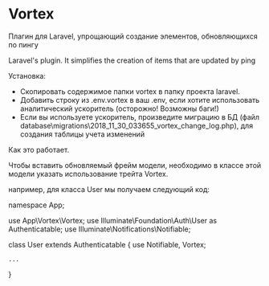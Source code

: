 # Vortex
Плагин для Laravel, упрощающий создание элементов, обновляющихся по пингу

Laravel's plugin. It simplifies the creation of items that are updated by ping

Установка:
* Скопировать содержимое папки vortex в папку проекта laravel.
* Добавить строку из .env.vortex в ваш .env, если хотите использовать аналитический ускоритель (осторожно! Возможны баги!)
* Если вы используете ускоритель, произведите миграцию в БД (файл database\migrations\2018_11_30_033655_vortex_change_log.php), для создания таблицы учета изменений

Как это работает.

Чтобы вставить обновляемый фрейм модели, необходимо в классе этой модели указать использование трейта Vortex.

например, для класса User мы получаем следующий код:

namespace App;

use App\Vortex\Vortex;
use Illuminate\Foundation\Auth\User as Authenticatable;
use Illuminate\Notifications\Notifiable;

class User extends Authenticatable
{
    use Notifiable, Vortex;
    
    ...
    
}

